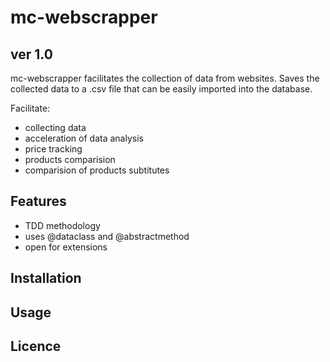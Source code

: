 # mc-webscrapper
## ver 1.0
mc-webscrapper facilitates the collection of data from websites. Saves the collected data to a .csv file that can be easily imported into the database.

Facilitate:
- collecting data
- acceleration of data analysis
- price tracking
- products comparision
- comparision of products subtitutes

## Features
- TDD methodology
- uses @dataclass and @abstractmethod
- open for extensions

## Installation
## Usage
## Licence
